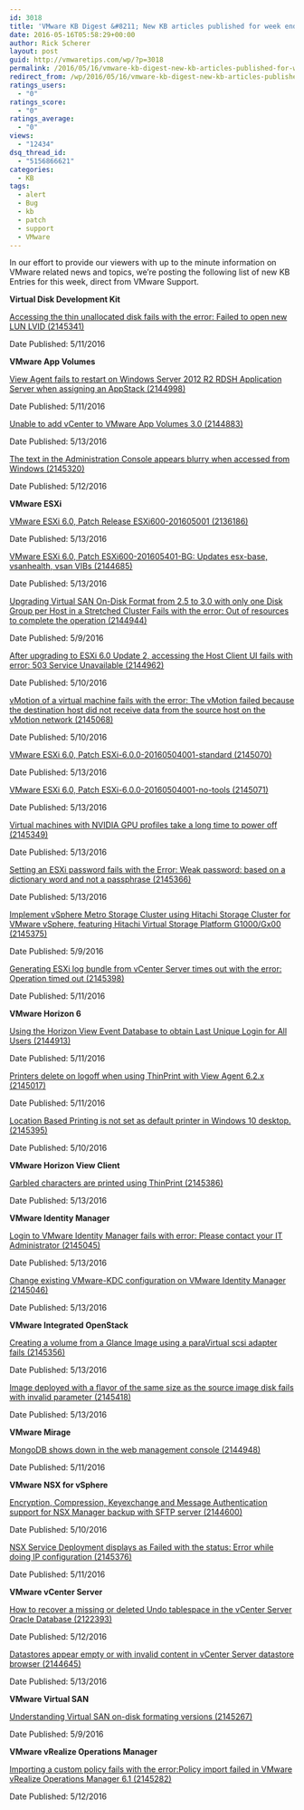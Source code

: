 ```yaml
---
id: 3018
title: 'VMware KB Digest &#8211; New KB articles published for week ending 5/14/16'
date: 2016-05-16T05:58:29+00:00
author: Rick Scherer
layout: post
guid: http://vmwaretips.com/wp/?p=3018
permalink: /2016/05/16/vmware-kb-digest-new-kb-articles-published-for-week-ending-51416/
redirect_from: /wp/2016/05/16/vmware-kb-digest-new-kb-articles-published-for-week-ending-51416/
ratings_users:
  - "0"
ratings_score:
  - "0"
ratings_average:
  - "0"
views:
  - "12434"
dsq_thread_id:
  - "5156866621"
categories:
  - KB
tags:
  - alert
  - Bug
  - kb
  - patch
  - support
  - VMware
---
```

In our effort to provide our viewers with up to the minute information on VMware related news and topics, we&#8217;re posting the following list of new KB Entries for this week, direct from VMware Support.

<!--more-->

**Virtual Disk Development Kit**
  
[Accessing the thin unallocated disk fails with the error: Failed to open new LUN LVID (2145341)](http://vmw.re/1shOgeh)
  
Date Published: 5/11/2016

**VMware App Volumes**
  
[View Agent fails to restart on Windows Server 2012 R2 RDSH Application Server when assigning an AppStack (2144998)](http://vmw.re/1sroBR6)
  
Date Published: 5/11/2016
  
[Unable to add vCenter to VMware App Volumes 3.0 (2144883)](http://vmw.re/1shOq5r)
  
Date Published: 5/13/2016
  
[The text in the Administration Console appears blurry when accessed from Windows (2145320)](http://vmw.re/1sromWj)
  
Date Published: 5/12/2016

**VMware ESXi**
  
[VMware ESXi 6.0, Patch Release ESXi600-201605001 (2136186)](http://vmw.re/1shOmTk)
  
Date Published: 5/13/2016
  
[VMware ESXi 6.0, Patch ESXi600-201605401-BG: Updates esx-base, vsanhealth, vsan VIBs (2144685)](http://vmw.re/1sroF3f)
  
Date Published: 5/13/2016
  
[Upgrading Virtual SAN On-Disk Format from 2.5 to 3.0 with only one Disk Group per Host in a Stretched Cluster Fails with the error: Out of resources to complete the operation (2144944)](http://vmw.re/1shOl1M)
  
Date Published: 5/9/2016
  
[After upgrading to ESXi 6.0 Update 2, accessing the Host Client UI fails with error: 503 Service Unavailable (2144962)](http://vmw.re/1sroogI)
  
Date Published: 5/10/2016
  
[vMotion of a virtual machine fails with the error: The vMotion failed because the destination host did not receive data from the source host on the vMotion network (2145068)](http://vmw.re/1shOp1n)
  
Date Published: 5/10/2016
  
[VMware ESXi 6.0, Patch ESXi-6.0.0-20160504001-standard (2145070)](http://vmw.re/1sroEwj)
  
Date Published: 5/13/2016
  
[VMware ESXi 6.0, Patch ESXi-6.0.0-20160504001-no-tools (2145071)](http://vmw.re/1shOphT)
  
Date Published: 5/13/2016
  
[Virtual machines with NVIDIA GPU profiles take a long time to power off (2145349)](http://vmw.re/1sroEwk)
  
Date Published: 5/13/2016
  
[Setting an ESXi password fails with the Error: Weak password: based on a dictionary word and not a passphrase (2145366)](http://vmw.re/1shOhz9)
  
Date Published: 5/13/2016
  
[Implement vSphere Metro Storage Cluster using Hitachi Storage Cluster for VMware vSphere, featuring Hitachi Virtual Storage Platform G1000/Gx00 (2145375)](http://vmw.re/1sropBt)
  
Date Published: 5/9/2016
  
[Generating ESXi log bundle from vCenter Server times out with the error: Operation timed out (2145398)](http://vmw.re/1shOq5x)
  
Date Published: 5/11/2016

**VMware Horizon 6**
  
[Using the Horizon View Event Database to obtain Last Unique Login for All Users (2144913)](http://vmw.re/1sroEwl)
  
Date Published: 5/11/2016
  
[Printers delete on logoff when using ThinPrint with View Agent 6.2.x (2145017)](http://vmw.re/1shO8M0)
  
Date Published: 5/11/2016
  
[Location Based Printing is not set as default printer in Windows 10 desktop. (2145395)](http://vmw.re/1sroHbt)
  
Date Published: 5/10/2016

**VMware Horizon View Client**
  
[Garbled characters are printed using ThinPrint (2145386)](http://vmw.re/1shOhPs)
  
Date Published: 5/13/2016

**VMware Identity Manager**
  
[Login to VMware Identity Manager fails with error: Please contact your IT Administrator (2145045)](http://vmw.re/1sros0d)
  
Date Published: 5/13/2016
  
[Change existing VMware-KDC configuration on VMware Identity Manager (2145046)](http://vmw.re/1shOnH0)
  
Date Published: 5/13/2016

**VMware Integrated OpenStack**
  
[Creating a volume from a Glance Image using a paraVirtual scsi adapter fails (2145356)](http://vmw.re/1sroGEy)
  
Date Published: 5/13/2016
  
[Image deployed with a flavor of the same size as the source image disk fails with invalid parameter (2145418)](http://vmw.re/1shOphW)
  
Date Published: 5/13/2016

**VMware Mirage**
  
[MongoDB shows down in the web management console (2144948)](http://vmw.re/1sroC7O)
  
Date Published: 5/11/2016

**VMware NSX for vSphere**
  
[Encryption, Compression, Keyexchange and Message Authentication support for NSX Manager backup with SFTP server (2144600)](http://vmw.re/1shObHy)
  
Date Published: 5/10/2016
  
[NSX Service Deployment displays as Failed with the status: Error while doing IP configuration (2145376)](http://vmw.re/1sroJA3)
  
Date Published: 5/11/2016

**VMware vCenter Server**
  
[How to recover a missing or deleted Undo tablespace in the vCenter Server Oracle Database (2122393)](http://vmw.re/1shOkuy)
  
Date Published: 5/12/2016
  
[Datastores appear empty or with invalid content in vCenter Server datastore browser (2144645)](http://vmw.re/1sroJjI)
  
Date Published: 5/13/2016

**VMware Virtual SAN**
  
[Understanding Virtual SAN on-disk formating versions (2145267)](http://vmw.re/1shOulJ)
  
Date Published: 5/9/2016

**VMware vRealize Operations Manager**
  
[Importing a custom policy fails with the error:Policy import failed in VMware vRealize Operations Manager 6.1 (2145282)](http://vmw.re/1sroEMY)
  
Date Published: 5/12/2016